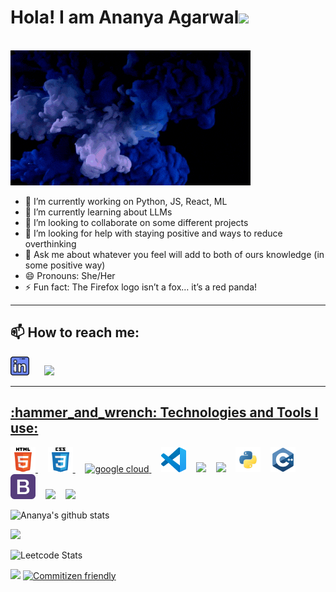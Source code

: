 # Hola! I am Ananya Agarwal<img src="https://user-images.githubusercontent.com/42378118/110234147-e3259600-7f4e-11eb-95be-0c4047144dea.gif" width="30">
 <br>
<img src="https://github.com/ananya-agarwal/ananya-agarwal/blob/main/ananya%20profile.gif" width=384>

- 🔭 I’m currently working on Python, JS, React, ML
- 🌱 I’m currently learning about LLMs
- 👯 I’m looking to collaborate on some different projects
- 🤔 I’m looking for help with staying positive and ways to reduce overthinking
- 💬 Ask me about whatever you feel will add to both of ours knowledge (in some positive way)
- 😄 Pronouns: She/Her
- ⚡ Fun fact: The Firefox logo isn’t a fox… it’s a red panda!
<hr>
<p align="center">
<h2 align="left">📫 How to reach me:</h2>
<a href="https://www.linkedin.com/in/ananya-agarwal06/" target="_blank"><img height="30" src="https://raw.githubusercontent.com/AbhishekMaira10/AbhishekMaira10/master/linkedin.png?raw=true"></a>&nbsp;&nbsp;&nbsp;&nbsp;&nbsp;
<a href="mailto:ananyaag06@gmail.com" target="_blank"><img src="https://img.icons8.com/external-justicon-lineal-color-justicon/30/000000/external-gmail-social-media-justicon-lineal-color-justicon.png"/>
<hr>
</p>

<p align="center">
<h2 align="left">:hammer_and_wrench: Technologies and Tools I use:</h2>
    <a href="https://www.w3.org/html/" target="_blank"> <img src="https://raw.githubusercontent.com/devicons/devicon/master/icons/html5/html5-original-wordmark.svg" alt="html5" height="40"/> </a>&nbsp;&nbsp;&nbsp;
    <a href="https://www.w3schools.com/css/" target="_blank"> <img src="https://raw.githubusercontent.com/devicons/devicon/master/icons/css3/css3-original-wordmark.svg" alt="css3" height="40"/> </a>&nbsp;&nbsp;&nbsp;
     <a href="https://cloud.google.com/" target="_blank"> <img src="https://www.vectorlogo.zone/logos/google_cloud/google_cloud-icon.svg" alt="google cloud" height="40"/> </a>&nbsp;&nbsp;&nbsp;
<a href="https://code.visualstudio.com/" target="_blank"><img height="40" src="https://raw.githubusercontent.com/github/explore/80688e429a7d4ef2fca1e82350fe8e3517d3494d/topics/visual-studio-code/visual-studio-code.png"></a>&nbsp;&nbsp;&nbsp;
<a href="https://www.r-project.org/" target="_blank"><img height="40" src="https://img.shields.io/badge/R-276DC3?style=for-the-badge&logo=r&logoColor=white"></a>&nbsp;&nbsp;&nbsp;
<a href="https://www.cprogramming.com/" target="_blank"><img height="40" src="http://img.shields.io/badge/-C-A8B9CC?style=for-the-badge&logo=c&logoColor=035697"></a>&nbsp;&nbsp;&nbsp;
<a href="https://www.python.org/" target="_blank"><img height="40" src="https://raw.githubusercontent.com/github/explore/80688e429a7d4ef2fca1e82350fe8e3517d3494d/topics/python/python.png"></a>&nbsp;&nbsp;&nbsp;
<a href="https://github.com/" target="_blank"><img height="40" src="https://raw.githubusercontent.com/github/explore/80688e429a7d4ef2fca1e82350fe8e3517d3494d/topics/cpp/cpp.png"></a>&nbsp;&nbsp;&nbsp;
<a href="https://getbootstrap.com/" target="_blank"><img height="40" src = "https://raw.githubusercontent.com/github/explore/80688e429a7d4ef2fca1e82350fe8e3517d3494d/topics/bootstrap/bootstrap.png"></a>&nbsp;&nbsp;&nbsp;
<a href="https://github.com/" target="_blank"><img height="40" src="https://img.shields.io/badge/-GitHub-181717?style=for-the-badge&logo=github"></a>&nbsp;&nbsp;&nbsp;
<a href="https://ubuntu.com/" target="_blank"><img height="40" src="https://img.shields.io/badge/Ubuntu-E95420?style=for-the-badge&logo=ubuntu&logoColor=white"></a>&nbsp;&nbsp;&nbsp;
</p>

![Ananya's github stats](https://github-readme-stats.vercel.app/api?username=ananya-agarwal&show_icons=true&hide_border=true)

<img height="180em" src="https://github-readme-stats.vercel.app/api/top-langs/?username=ananya-agarwal&layout=compact&langs_count=8"/>

![Leetcode Stats](https://leetcode.card.workers.dev/?username=Ananya_0602&theme=nord)

![](https://visitor-badge.glitch.me/badge?page_id=ridermansb.ridermansb) [![Commitizen friendly](https://img.shields.io/badge/commitizen-friendly-brightgreen.svg)](http://commitizen.github.io/cz-cli/)


